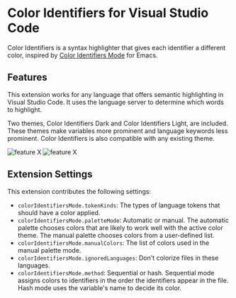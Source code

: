 # Color Identifiers for Visual Studio Code

Color Identifiers is a syntax highlighter that gives each identifier a different color, inspired by [Color Identifiers Mode](https://github.com/ankurdave/color-identifiers-mode) for Emacs.

## Features

This extension works for any language that offers semantic highlighting in Visual Studio Code. It uses the language server to determine which words to highlight.

Two themes, Color Identifiers Dark and Color Identifiers Light, are included. These themes make variables more prominent and language keywords less prominent. Color Identifiers is also compatible with any existing theme.

![feature X](https://github.com/mnespor/vscode-color-identifiers-mode/raw/HEAD/images/screenshot_00.png)
![feature X](https://github.com/mnespor/vscode-color-identifiers-mode/raw/HEAD/images/screenshot_01.png)

## Extension Settings

This extension contributes the following settings:

* `colorIdentifiersMode.tokenKinds`: The types of language tokens that should have a color applied.
* `colorIdentifiersMode.paletteMode`: Automatic or manual. The automatic palette chooses colors that are likely to work well with the active color theme. The manual palette chooses colors from a user-defined list.
* `colorIdentifiersMode.manualColors`: The list of colors used in the manual palette mode.
* `colorIdentifiersMode.ignoredLanguages`: Don't colorize files in these languages.
* `colorIdentifiersMode.method`: Sequential or hash. Sequential mode assigns colors to identifiers in the order the identifiers appear in the file. Hash mode uses the variable's name to decide its color.
